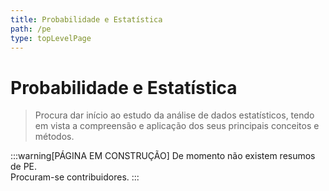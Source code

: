 ```yaml
---
title: Probabilidade e Estatística
path: /pe
type: topLevelPage
---
```


# Probabilidade e Estatística

> Procura dar início ao estudo da análise de dados estatísticos, tendo em vista a compreensão e aplicação dos seus principais conceitos e métodos.

:::warning[PÁGINA EM CONSTRUÇÃO]
De momento não existem resumos de PE.  
Procuram-se contribuidores.
:::
